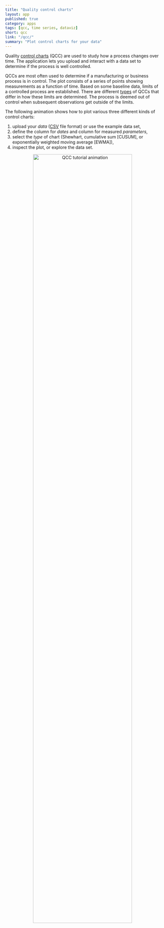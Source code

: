 ```yaml
---
title: "Quality control charts"
layout: app
published: true
category: apps
tags: [qcc, time series, dataviz]
short: qcc
link: "/qcc/"
summary: "Plot control charts for your data"
---
```


Quality [control charts](https://en.wikipedia.org/wiki/Control_chart) (QCC) are used to study how
a process changes over time. The application lets you upload and interact with a data set to determine if the process is well controlled.

QCCs are most often used to determine if a manufacturing or business process is in control.
The plot consists of a series of points showing measurements as a function of time. Based on some baseline data, limits of a controlled process are established. There are different [types](https://en.wikipedia.org/wiki/Control_chart#Types_of_charts) of QCCs that differ in how these limits are determined.
The process is deemed out of control when subsequent observations get outside of the limits.

The following animation shows how to plot various three different kinds of
control charts:

1. upload your _data_ ([CSV](https://en.wikipedia.org/wiki/Comma-separated_values) file format) or use the example data set,
2. define the column for _dates_ and column for measured _parameters_,
3. select the _type_ of chart (Shewhart, cumulative sum [CUSUM], or exponentially weighted moving average [EWMA]),
4. inspect the plot, or explore the data set.

<center>
<img src="{{ site.baseurl }}/images/apps/qcc/qcc.gif" class="img-responsive" alt="QCC tutorial animation" width="80%">
</center>
